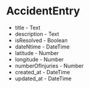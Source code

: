 # AccidentEntry
* title - Text
* description - Text
* isResolved - Boolean
* dateNtime - DateTime
* latitude - Number
* longitude - Number
* numberOfInjuries - Number
* created_at - DateTime
* updated_at - DateTime
